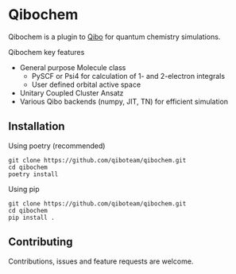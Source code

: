 
# Qibochem

Qibochem is a plugin to [Qibo](https://github.com/qiboteam/qibo) for quantum chemistry simulations.

Qibochem key features

* General purpose Molecule class
  * PySCF or Psi4 for calculation of 1- and 2-electron integrals
  * User defined orbital active space
* Unitary Coupled Cluster Ansatz
* Various Qibo backends (numpy, JIT, TN) for efficient simulation

## Installation

Using poetry (recommended)

```
git clone https://github.com/qiboteam/qibochem.git
cd qibochem
poetry install
```

Using pip

```
git clone https://github.com/qiboteam/qibochem.git
cd qibochem
pip install .
```

## Contributing

Contributions, issues and feature requests are welcome.
